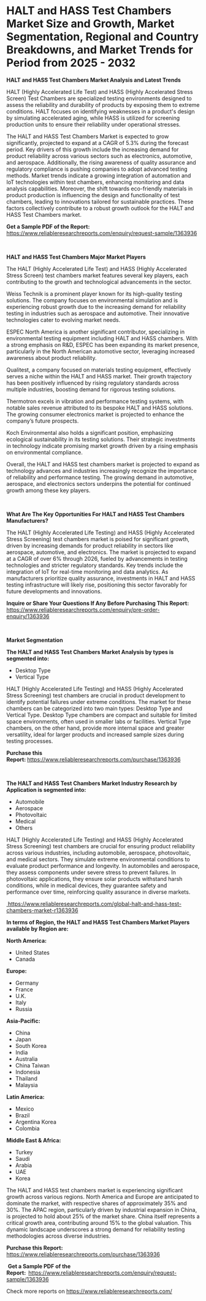 <p><h1>HALT and HASS Test Chambers Market Size and Growth, Market Segmentation, Regional and Country Breakdowns, and Market Trends for Period from 2025 -  2032</h1></p><p><strong>HALT and HASS Test Chambers Market Analysis and Latest Trends</strong></p>
<p><p>HALT (Highly Accelerated Life Test) and HASS (Highly Accelerated Stress Screen) Test Chambers are specialized testing environments designed to assess the reliability and durability of products by exposing them to extreme conditions. HALT focuses on identifying weaknesses in a product's design by simulating accelerated aging, while HASS is utilized for screening production units to ensure their reliability under operational stresses.</p><p>The HALT and HASS Test Chambers Market is expected to grow significantly, projected to expand at a CAGR of 5.3% during the forecast period. Key drivers of this growth include the increasing demand for product reliability across various sectors such as electronics, automotive, and aerospace. Additionally, the rising awareness of quality assurance and regulatory compliance is pushing companies to adopt advanced testing methods. Market trends indicate a growing integration of automation and IoT technologies within test chambers, enhancing monitoring and data analysis capabilities. Moreover, the shift towards eco-friendly materials in product production is influencing the design and functionality of test chambers, leading to innovations tailored for sustainable practices. These factors collectively contribute to a robust growth outlook for the HALT and HASS Test Chambers market.</p></p>
<p><strong>Get a Sample PDF of the Report:&nbsp;</strong> <a href="https://www.reliableresearchreports.com/enquiry/request-sample/1363936?utm_campaign=2652&utm_medium=2&utm_source=Github&utm_content=ia&utm_term=12042025&utm_id=halt-and-hass-test-chambers">https://www.reliableresearchreports.com/enquiry/request-sample/1363936</a></p>
<p>&nbsp;</p>
<p><strong>HALT and HASS Test Chambers Major Market Players</strong></p>
<p><p>The HALT (Highly Accelerated Life Test) and HASS (Highly Accelerated Stress Screen) test chambers market features several key players, each contributing to the growth and technological advancements in the sector.</p><p>Weiss Technik is a prominent player known for its high-quality testing solutions. The company focuses on environmental simulation and is experiencing robust growth due to the increasing demand for reliability testing in industries such as aerospace and automotive. Their innovative technologies cater to evolving market needs.</p><p>ESPEC North America is another significant contributor, specializing in environmental testing equipment including HALT and HASS chambers. With a strong emphasis on R&D, ESPEC has been expanding its market presence, particularly in the North American automotive sector, leveraging increased awareness about product reliability.</p><p>Qualitest, a company focused on materials testing equipment, effectively serves a niche within the HALT and HASS market. Their growth trajectory has been positively influenced by rising regulatory standards across multiple industries, boosting demand for rigorous testing solutions.</p><p>Thermotron excels in vibration and performance testing systems, with notable sales revenue attributed to its bespoke HALT and HASS solutions. The growing consumer electronics market is projected to enhance the company’s future prospects.</p><p>Koch Environmental also holds a significant position, emphasizing ecological sustainability in its testing solutions. Their strategic investments in technology indicate promising market growth driven by a rising emphasis on environmental compliance.</p><p>Overall, the HALT and HASS test chambers market is projected to expand as technology advances and industries increasingly recognize the importance of reliability and performance testing. The growing demand in automotive, aerospace, and electronics sectors underpins the potential for continued growth among these key players.</p></p>
<p>&nbsp;</p>
<p><strong>What Are The Key Opportunities For HALT and HASS Test Chambers Manufacturers?</strong></p>
<p><p>The HALT (Highly Accelerated Life Testing) and HASS (Highly Accelerated Stress Screening) test chambers market is poised for significant growth, driven by increasing demands for product reliability in sectors like aerospace, automotive, and electronics. The market is projected to expand at a CAGR of over 6% through 2026, fueled by advancements in testing technologies and stricter regulatory standards. Key trends include the integration of IoT for real-time monitoring and data analytics. As manufacturers prioritize quality assurance, investments in HALT and HASS testing infrastructure will likely rise, positioning this sector favorably for future developments and innovations.</p></p>
<p><strong>Inquire or Share Your Questions If Any Before Purchasing This Report:</strong> <a href="https://www.reliableresearchreports.com/enquiry/pre-order-enquiry/1363936?utm_campaign=2652&utm_medium=2&utm_source=Github&utm_content=ia&utm_term=12042025&utm_id=halt-and-hass-test-chambers">https://www.reliableresearchreports.com/enquiry/pre-order-enquiry/1363936</a></p>
<p>&nbsp;</p>
<p><strong>Market Segmentation</strong></p>
<p><strong>The HALT and HASS Test Chambers Market Analysis by types is segmented into:</strong></p>
<p><ul><li>Desktop Type</li><li>Vertical Type</li></ul></p>
<p><p>HALT (Highly Accelerated Life Testing) and HASS (Highly Accelerated Stress Screening) test chambers are crucial in product development to identify potential failures under extreme conditions. The market for these chambers can be categorized into two main types: Desktop Type and Vertical Type. Desktop Type chambers are compact and suitable for limited space environments, often used in smaller labs or facilities. Vertical Type chambers, on the other hand, provide more internal space and greater versatility, ideal for larger products and increased sample sizes during testing processes.</p></p>
<p><strong>Purchase this Report:&nbsp;</strong><a href="https://www.reliableresearchreports.com/purchase/1363936?utm_campaign=2652&utm_medium=2&utm_source=Github&utm_content=ia&utm_term=12042025&utm_id=halt-and-hass-test-chambers">https://www.reliableresearchreports.com/purchase/1363936</a></p>
<p>&nbsp;</p>
<p><strong>The HALT and HASS Test Chambers Market Industry Research by Application is segmented into:</strong></p>
<p><ul><li>Automobile</li><li>Aerospace</li><li>Photovoltaic</li><li>Medical</li><li>Others</li></ul></p>
<p><p>HALT (Highly Accelerated Life Testing) and HASS (Highly Accelerated Stress Screening) test chambers are crucial for ensuring product reliability across various industries, including automobile, aerospace, photovoltaic, and medical sectors. They simulate extreme environmental conditions to evaluate product performance and longevity. In automobiles and aerospace, they assess components under severe stress to prevent failures. In photovoltaic applications, they ensure solar products withstand harsh conditions, while in medical devices, they guarantee safety and performance over time, reinforcing quality assurance in diverse markets.</p></p>
<p><a href="https://www.reliableresearchreports.com/global-halt-and-hass-test-chambers-market-r1363936?utm_campaign=2652&utm_medium=2&utm_source=Github&utm_content=ia&utm_term=12042025&utm_id=halt-and-hass-test-chambers">&nbsp;https://www.reliableresearchreports.com/global-halt-and-hass-test-chambers-market-r1363936</a></p>
<p><strong>In terms of Region, the HALT and HASS Test Chambers Market Players available by Region are:</strong></p>
<p>
    <p> <strong> North America: </strong>
        <ul>
            <li>United States</li>
            <li>Canada</li>
        </ul>
        </p> 
    <p> <strong> Europe: </strong>
        <ul>
            <li>Germany</li>
            <li>France</li>
            <li>U.K.</li>
            <li>Italy</li>
            <li>Russia</li>
        </ul>
        </p> 
    <p> <strong> Asia-Pacific: </strong>
        <ul>
            <li>China</li>
            <li>Japan</li>
            <li>South Korea</li>
            <li>India</li>
            <li>Australia</li>
            <li>China Taiwan</li>
            <li>Indonesia</li>
            <li>Thailand</li>
            <li>Malaysia</li>
        </ul>
        </p> 
    <p> <strong> Latin America: </strong>
        <ul>
            <li>Mexico</li>
            <li>Brazil</li>
            <li>Argentina Korea</li>
            <li>Colombia</li>
        </ul>
        </p> 
    <p> <strong> Middle East & Africa: </strong>
        <ul>
            <li>Turkey</li>
            <li>Saudi</li>
            <li>Arabia</li>
            <li>UAE</li>
            <li>Korea</li>
        </ul>
    </p>
    </p>
<p><p>The HALT and HASS test chambers market is experiencing significant growth across various regions. North America and Europe are anticipated to dominate the market, with respective shares of approximately 35% and 30%. The APAC region, particularly driven by industrial expansion in China, is projected to hold about 25% of the market share. China itself represents a critical growth area, contributing around 15% to the global valuation. This dynamic landscape underscores a strong demand for reliability testing methodologies across diverse industries.</p></p>
<p><strong>Purchase this Report: </strong><a href="https://www.reliableresearchreports.com/purchase/1363936?utm_campaign=2652&utm_medium=2&utm_source=Github&utm_content=ia&utm_term=12042025&utm_id=halt-and-hass-test-chambers">https://www.reliableresearchreports.com/purchase/1363936</a></p>
<p>&nbsp;<strong>Get a Sample PDF of the Report:&nbsp;&nbsp;</strong><a href="https://www.reliableresearchreports.com/enquiry/request-sample/1363936?utm_campaign=2652&utm_medium=2&utm_source=Github&utm_content=ia&utm_term=12042025&utm_id=halt-and-hass-test-chambers">https://www.reliableresearchreports.com/enquiry/request-sample/1363936</a></p>
<p><strong></strong></p>
<p>Check more reports on <a href="https://www.reliableresearchreports.com/?utm_campaign=2652&utm_medium=2&utm_source=Github&utm_content=ia&utm_term=12042025&utm_id=halt-and-hass-test-chambers">https://www.reliableresearchreports.com/</a></p>